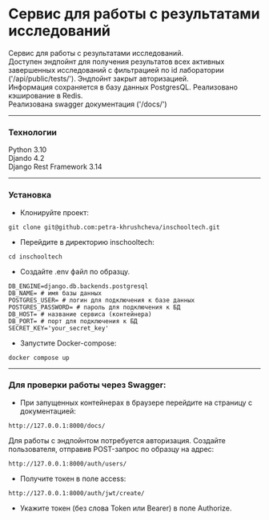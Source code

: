 # Сервис для работы с результатами исследований

Сервис для работы с результатами исследований.  
Доступен эндпойнт для получения результатов всех активных завершенных исследований с фильтрацией по id лаборатории ('/api/public/tests/'). Эндпойнт закрыт авторизацией.  
Информация сохраняется в базу данных PostgresQL. Реализовано кэширование в Redis.  
Реализована swagger документация ('/docs/')  
***
### Технологии
Python 3.10  
Djando 4.2  
Django Rest Framework 3.14
***
### Установка
- Клонируйте проект:
```
git clone git@github.com:petra-khrushcheva/inschooltech.git
``` 
- Перейдите в директорию inschooltech:
```
cd inschooltech
``` 
- Cоздайте .env файл по образцу.
```
DB_ENGINE=django.db.backends.postgresql
DB_NAME= # имя базы данных
POSTGRES_USER= # логин для подключения к базе данных
POSTGRES_PASSWORD= # пароль для подключения к БД
DB_HOST= # название сервиса (контейнера)
DB_PORT= # порт для подключения к БД
SECRET_KEY='your_secret_key'

``` 
- Запустите Docker-compose:
```
docker compose up
``` 
***
### Для проверки работы через Swagger:
- При запущенных контейнерах в браузере перейдите на страницу с документацией:
```
http://127.0.0.1:8000/docs/
``` 
Для работы с эндпойнтом потребуется авторизация.
Создайте пользователя, отправив POST-запрос по образцу на адрес:
```
http://127.0.0.1:8000/auth/users/
``` 
- Получите токен в поле access:
```
http://127.0.0.1:8000/auth/jwt/create/
``` 
- Укажите токен (без слова Token или Bearer) в поле Authorize.
